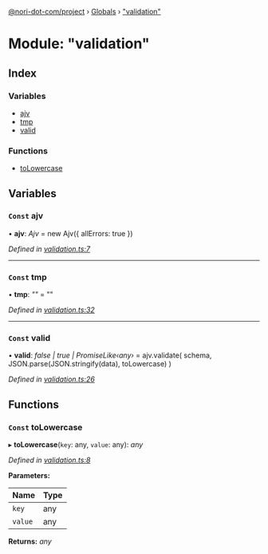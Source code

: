 [@nori-dot-com/project](../README.md) › [Globals](../globals.md) › ["validation"](_validation_.md)

# Module: "validation"

## Index

### Variables

* [ajv](_validation_.md#const-ajv)
* [tmp](_validation_.md#const-tmp)
* [valid](_validation_.md#const-valid)

### Functions

* [toLowercase](_validation_.md#const-tolowercase)

## Variables

### `Const` ajv

• **ajv**: *Ajv* = new Ajv({ allErrors: true })

*Defined in [validation.ts:7](https://github.com/nori-dot-eco/nori-dot-com/blob/dae8aba/packages/project/src/validation.ts#L7)*

___

### `Const` tmp

• **tmp**: *""* = ""

*Defined in [validation.ts:32](https://github.com/nori-dot-eco/nori-dot-com/blob/dae8aba/packages/project/src/validation.ts#L32)*

___

### `Const` valid

• **valid**: *false | true | PromiseLike‹any›* = ajv.validate(
  schema,
  JSON.parse(JSON.stringify(data), toLowercase)
)

*Defined in [validation.ts:26](https://github.com/nori-dot-eco/nori-dot-com/blob/dae8aba/packages/project/src/validation.ts#L26)*

## Functions

### `Const` toLowercase

▸ **toLowercase**(`key`: any, `value`: any): *any*

*Defined in [validation.ts:8](https://github.com/nori-dot-eco/nori-dot-com/blob/dae8aba/packages/project/src/validation.ts#L8)*

**Parameters:**

Name | Type |
------ | ------ |
`key` | any |
`value` | any |

**Returns:** *any*
